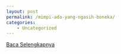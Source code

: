```yaml
---
layout: post
permalink: /mimpi-ada-yang-ngasih-boneka/
categories:
    - Uncategorized
---
```


[Baca Selengkapnya](/02)
